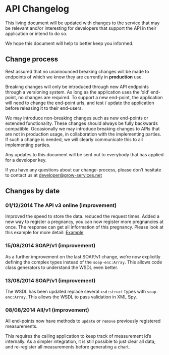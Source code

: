 # API Changelog

This living document will be updated with changes to the service that may be relevant and/or interesting for developers that support the API in their application or intend to do so. 

We hope this document will help to better keep you informed.

## Change process

Rest assured that no unannounced breaking changes will be made to endpoints of which we know they are currently in **production** use.

Breaking changes will only be introduced through new API endpoints through a versioning system. As long as the application uses the ‘old’ end-point, no changes are required. To support a new end-point, the application will need to change the end-point urls, and test / update the application before releasing it to their end-users.

We may introduce non-breaking changes such as new end-points or extended functionality. These changes should always be fully backwards compatible. Occasionally we may introduce breaking changes to APIs that are not in production usage, in collaboration with the implementing parties. If such a change is needed, we will clearly communicate this to all implementing parties.

Any updates to this document will be sent out to everybody that has applied for a developer key.

If you have any questions about our change-process, please don’t hesitate to contact us at developer@grow-services.net

## Changes by date

### 01/12/2014 The API v3 online (improvement)

Improved the speed to store the data. reduced the request times.
Added a new way to register a pregnancy, you can now register more pregnancies at once.
The response can get all information of this pregnancy. Please look at this example for more detail:
[Example][1]

### 15/08/2014 SOAP/v1 (improvement)

As a further improvement on the last SOAP/v1 change, we’re now explicitly defining the complex types instead of the `soap-enc:Array`. This allows code class generators to understand the WSDL even better.

### 13/08/2014 SOAP/v1 (improvement)

The WSDL has been updated replace several `xsd:struct` types with `soap-enc:Array`. This allows the WSDL to pass validation in XML Spy.

### 08/08/2014 All/v1 (improvement)

All end-points now have methods to `update` or `remove` previously registered measurements. 

This requires the calling application to keep track of measurement id’s internally. 
As a simpler integration, it is still possible to just clear all data, and re-register all measurements before generating a chart.


[1]: https://github.com/grow-services/developer-documentation/blob/master/src/examples-xml.md#register-pregnancies-new-api-for-registering-more-pregnancies-at-once  "Register pregnancies example"
